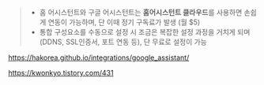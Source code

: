 > - 홈 어시스턴트와 구글 어시스턴트는 **홈어시스턴트 클라우드**를 사용하면 손쉽게 연동이 가능하며, 단 이때 정기 구독료가 발생 (월 $5)
> - 통합 구성요소를 수동으로 설정 시 조금은 복잡한 설정 과정을 거치게 되며 (DDNS, SSL인증서, 포트 연동 등), 단 무료로 설정이 가능



https://hakorea.github.io/integrations/google_assistant/

https://kwonkyo.tistory.com/431